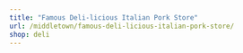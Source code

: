```yaml
---
title: "Famous Deli-licious Italian Pork Store"
url: /middletown/famous-deli-licious-italian-pork-store/
shop: deli
---
```

